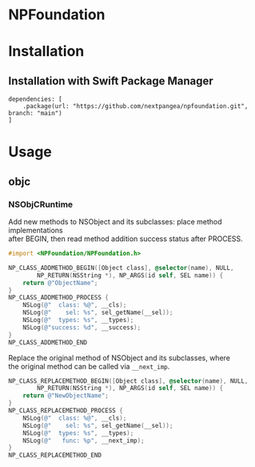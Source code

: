 NPFoundation
===

# Installation
## Installation with Swift Package Manager
```
dependencies: [
    .package(url: "https://github.com/nextpangea/npfoundation.git", branch: "main")
]
```

# Usage

## objc
### NSObjCRuntime
Add new methods to NSObject and its subclasses: place method implementations  
after BEGIN, then read method addition success status after PROCESS.
```Objective-C
#import <NPFoundation/NPFoundation.h>

NP_CLASS_ADDMETHOD_BEGIN([Object class], @selector(name), NULL, 
        NP_RETURN(NSString *), NP_ARGS(id self, SEL name)) {
    return @"ObjectName";
}
NP_CLASS_ADDMETHOD_PROCESS {
    NSLog(@"  class: %@", __cls);
    NSLog(@"    sel: %s", sel_getName(__sel));
    NSLog(@"  types: %s", __types);
    NSLog(@"success: %d", __success);
}
NP_CLASS_ADDMETHOD_END

```
Replace the original method of NSObject and its subclasses, where  
the original method can be called via `__next_imp`.
```Objective-C
NP_CLASS_REPLACEMETHOD_BEGIN([Object class], @selector(name), NULL, 
        NP_RETURN(NSString *), NP_ARGS(id self, SEL name)) {
    return @"NewObjectName";
}
NP_CLASS_REPLACEMETHOD_PROCESS {
    NSLog(@"  class: %@", __cls);
    NSLog(@"    sel: %s", sel_getName(__sel));
    NSLog(@"  types: %s", __types);
    NSLog(@"   func: %p", __next_imp);
}
NP_CLASS_REPLACEMETHOD_END
```
